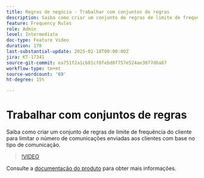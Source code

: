 ```yaml
---
title: Regras de negócio - Trabalhar com conjuntos de regras
description: Saiba como criar um conjunto de regras de limite de frequência do cliente para limitar o número de comunicações enviadas aos clientes com base no tipo de comunicação no Adobe Journey Optimizer (AJO).
feature: Frequency Rules
role: Admin
level: Intermediate
doc-type: Feature Video
duration: 170
last-substantial-update: 2025-02-18T00:00:00Z
jira: KT-17341
source-git-commit: ea751f2a1cb81cf0febd0f757e524ae3077d6a87
workflow-type: tm+mt
source-wordcount: '69'
ht-degree: 15%

---
```



# Trabalhar com conjuntos de regras

Saiba como criar um conjunto de regras de limite de frequência do cliente para limitar o número de comunicações enviadas aos clientes com base no tipo de comunicação.

>[!VIDEO](https://video.tv.adobe.com/v/3435531/?learn=on&enablevpops)

Consulte a [documentação do produto](https://experienceleague.adobe.com/en/docs/journey-optimizer/using/configuration/rule-sets) para obter mais informações.
